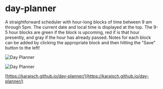# day-planner

A straightforward scheduler with hour-long blocks of time between 9 am through 5pm. The current date and local time is displayed at the top. The 9-5 hour blocks are green if the block is upcoming, red if is that hour presently, and gray if the hour has already passed. Notes for each block can be added by clicking the appropriate block and then hitting the "Save" button to the left!

![Day Planner](https://karajsch.github.io/day-planner/images/ss1.png)

![Day Planner](https://karajsch.github.io/day-planner/images/ss2.png)

[https://karajsch.github.io/day-planner/](https://karajsch.github.io/day-planner/)